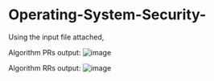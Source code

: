 # Operating-System-Security-

Using the input file attached, 

Algorithm PRs output:
![image](https://user-images.githubusercontent.com/84410099/163497034-85f62b3b-db6a-417f-a09b-210f8b711afe.png)



Algorithm RRs output:
![image](https://user-images.githubusercontent.com/84410099/163497077-d2b323f2-7d38-4166-b2f1-60c36255ab30.png)

